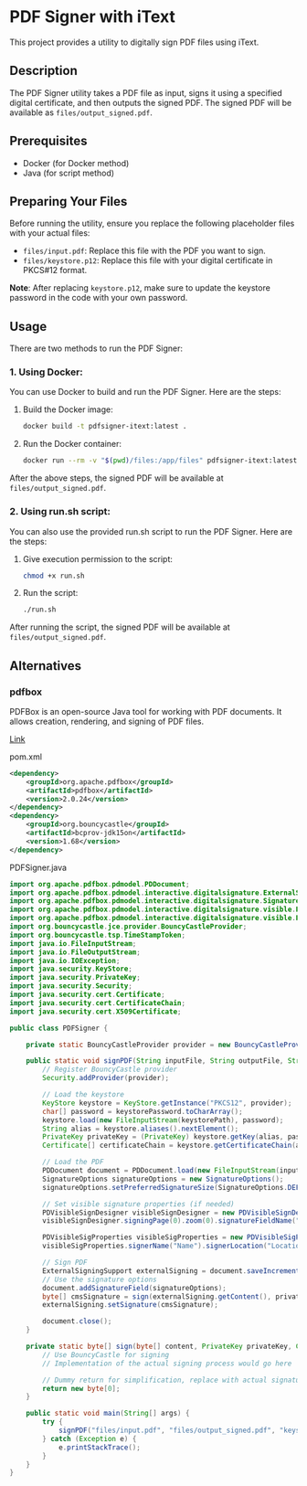 # PDF Signer with iText

This project provides a utility to digitally sign PDF files using iText.

## Description

The PDF Signer utility takes a PDF file as input, signs it using a specified digital certificate, and then outputs the signed PDF. The signed PDF will be available as `files/output_signed.pdf`.

## Prerequisites

- Docker (for Docker method)
- Java (for script method)

## Preparing Your Files

Before running the utility, ensure you replace the following placeholder files with your actual files:

- `files/input.pdf`: Replace this file with the PDF you want to sign.
- `files/keystore.p12`: Replace this file with your digital certificate in PKCS#12 format.

**Note**: After replacing `keystore.p12`, make sure to update the keystore password in the code with your own password.

## Usage

There are two methods to run the PDF Signer:

### 1. Using Docker:

You can use Docker to build and run the PDF Signer. Here are the steps:

1. Build the Docker image:
   ```bash
   docker build -t pdfsigner-itext:latest .
   ```
2. Run the Docker container:
   ```bash
   docker run --rm -v "$(pwd)/files:/app/files" pdfsigner-itext:latest
   ```

After the above steps, the signed PDF will be available at `files/output_signed.pdf`.

### 2. Using run.sh script:

You can also use the provided run.sh script to run the PDF Signer. Here are the steps:

1. Give execution permission to the script:
   ```bash
   chmod +x run.sh
   ```
2. Run the script:
   ```bash
   ./run.sh
   ```

After running the script, the signed PDF will be available at `files/output_signed.pdf`.

## Alternatives

### pdfbox

PDFBox is an open-source Java tool for working with PDF documents. It allows creation, rendering, and signing of PDF files.

[Link](https://pdfbox.apache.org)

pom.xml

``` xml
<dependency>
    <groupId>org.apache.pdfbox</groupId>
    <artifactId>pdfbox</artifactId>
    <version>2.0.24</version>
</dependency>
<dependency>
    <groupId>org.bouncycastle</groupId>
    <artifactId>bcprov-jdk15on</artifactId>
    <version>1.68</version>
</dependency>

```
PDFSigner.java

``` java
import org.apache.pdfbox.pdmodel.PDDocument;
import org.apache.pdfbox.pdmodel.interactive.digitalsignature.ExternalSigningSupport;
import org.apache.pdfbox.pdmodel.interactive.digitalsignature.SignatureOptions;
import org.apache.pdfbox.pdmodel.interactive.digitalsignature.visible.PDVisibleSignDesigner;
import org.apache.pdfbox.pdmodel.interactive.digitalsignature.visible.PDVisibleSigProperties;
import org.bouncycastle.jce.provider.BouncyCastleProvider;
import org.bouncycastle.tsp.TimeStampToken;
import java.io.FileInputStream;
import java.io.FileOutputStream;
import java.io.IOException;
import java.security.KeyStore;
import java.security.PrivateKey;
import java.security.Security;
import java.security.cert.Certificate;
import java.security.cert.CertificateChain;
import java.security.cert.X509Certificate;

public class PDFSigner {

    private static BouncyCastleProvider provider = new BouncyCastleProvider();

    public static void signPDF(String inputFile, String outputFile, String keystorePath, String keystorePassword) throws Exception {
        // Register BouncyCastle provider
        Security.addProvider(provider);

        // Load the keystore
        KeyStore keystore = KeyStore.getInstance("PKCS12", provider);
        char[] password = keystorePassword.toCharArray();
        keystore.load(new FileInputStream(keystorePath), password);
        String alias = keystore.aliases().nextElement();
        PrivateKey privateKey = (PrivateKey) keystore.getKey(alias, password);
        Certificate[] certificateChain = keystore.getCertificateChain(alias);

        // Load the PDF
        PDDocument document = PDDocument.load(new FileInputStream(inputFile));
        SignatureOptions signatureOptions = new SignatureOptions();
        signatureOptions.setPreferredSignatureSize(SignatureOptions.DEFAULT_SIGNATURE_SIZE * 2);

        // Set visible signature properties (if needed)
        PDVisibleSignDesigner visibleSignDesigner = new PDVisibleSignDesigner(inputFile, new FileOutputStream(outputFile), 1);
        visibleSignDesigner.signingPage(0).zoom(0).signatureFieldName("signature").width(700).height(50).location(20, 780);

        PDVisibleSigProperties visibleSigProperties = new PDVisibleSigProperties();
        visibleSigProperties.signerName("Name").signerLocation("Location").signatureReason("Reason").preferredSize(0).page(1).visualSignEnabled(true).setPdVisibleSignature(visibleSignDesigner).buildSignature();

        // Sign PDF
        ExternalSigningSupport externalSigning = document.saveIncrementalForExternalSigning(new FileOutputStream(outputFile));
        // Use the signature options
        document.addSignatureField(signatureOptions);
        byte[] cmsSignature = sign(externalSigning.getContent(), privateKey, certificateChain);
        externalSigning.setSignature(cmsSignature);

        document.close();
    }

    private static byte[] sign(byte[] content, PrivateKey privateKey, Certificate[] chain) throws Exception {
        // Use BouncyCastle for signing
        // Implementation of the actual signing process would go here

        // Dummy return for simplification, replace with actual signature bytes
        return new byte[0];
    }

    public static void main(String[] args) {
        try {
            signPDF("files/input.pdf", "files/output_signed.pdf", "keystore.p12", "badssl.com");
        } catch (Exception e) {
            e.printStackTrace();
        }
    }
}
```
